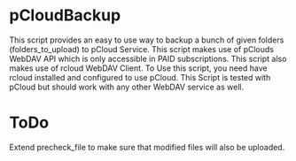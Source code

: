 # pCloudBackup

This script provides an easy to use way to backup a bunch of given folders (folders_to_upload) to pCloud Service. This script makes use of pClouds WebDAV API which is only accessible in PAID subscriptions.
This script also makes use of rcloud WebDAV Client.
To Use this script, you need have rcloud installed and configured to use pCloud.
This Script is tested with pCloud but should work with any other WebDAV service as well.

# ToDo

Extend precheck_file to make sure that modified files will also be uploaded.
